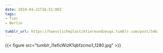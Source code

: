 ```yaml
---
date: 2010-04-21T16:51:00Z
tags:
- Tier
- Berlin

tumblr_url: https://haesslicheplastiktiereundzeugs.tumblr.com/post/546321418
---
```

{{< figure src="tumblr_l1eficWizK1qbfzcmo1_1280.jpg" >}}
